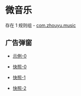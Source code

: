 # 微音乐

存在 1 规则组 - [com.zhouyu.music](/src/apps/com.zhouyu.music.ts)

## 广告弹窗

- [示例-0](https://github.com/gkd-kit/inspect/assets/38517192/798afc53-4aaf-481f-acb1-7c193bd8e6d6)

- [快照-0](https://i.gkd.li/import/13062330)
- [快照-1](https://i.gkd.li/import/13068583)
- [快照-2](https://gkd-kit.gitee.io/import/13231850)
